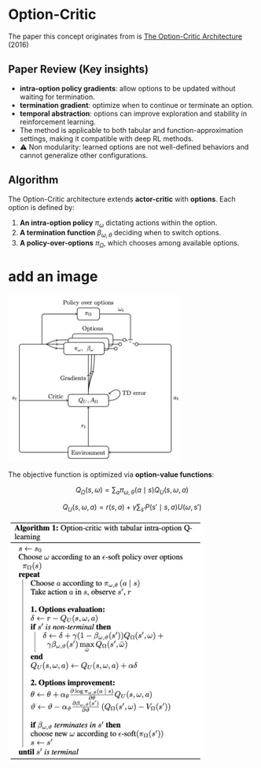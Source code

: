 # Option-Critic
The paper this concept originates from is [The Option-Critic Architecture](https://arxiv.org/abs/1609.05140) (2016)

## Paper Review (Key insights)
- **intra-option policy gradients**: allow options to be updated without waiting for termination.
- **termination gradient**: optimize when to continue or terminate an option.
- **temporal abstraction**: options can improve exploration and stability in reinforcement learning.
- The method is applicable to both tabular and function-approximation settings, making it compatible with deep RL methods.
- :warning: Non modularity: learned options are not well-defined behaviors and cannot generalize other configurations.


## Algorithm
The Option-Critic architecture extends **actor-critic** with **options**.
Each option is defined by:
1. **An intra-option policy** $\pi_{\omega}$ dictating actions within the option.
2. **A termination function** $\beta_{\omega, \theta}$ deciding when to switch options.
3. **A policy-over-options** $\pi_{\Omega}$, which chooses among available options.
# add an image
<img src="oc_diagram.png" width="350" />

The objective function is optimized via **option-value functions**:
```math
Q_{\Omega}(s, \omega) = \sum_{a} \pi_{\omega, \theta} (a \mid s) Q_{U}(s, \omega, a)
```
```math
Q_U(s, \omega, a) = r(s, a) + \gamma \sum_{s'} P(s' \mid s, a) U(\omega, s')
```
<img src="oc_algo.png" width="400" />